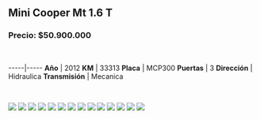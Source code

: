 ## Mini Cooper Mt 1.6 T

### Precio: $50.900.000

<p>&nbsp;</p>

-----|-----
**Año** | 2012
**KM** | 33313
**Placa** | MCP300
**Puertas** | 3
**Dirección** | Hidraulica
**Transmisión** | Mecanica


<p>&nbsp;</p>

<img src="images/Mini Cooper Mt 1.6 T - 0.0906.jpg?raw=true"/>
<img src="images/Mini Cooper Mt 1.6 T - 0.1839.jpg?raw=true"/>
<img src="images/Mini Cooper Mt 1.6 T - 0.2303.jpg?raw=true"/>
<img src="images/Mini Cooper Mt 1.6 T - 0.627.jpg?raw=true"/>
<img src="images/Mini Cooper Mt 1.6 T - 0.6388.jpg?raw=true"/>
<img src="images/Mini Cooper Mt 1.6 T - 0.672.jpg?raw=true"/>
<img src="images/Mini Cooper Mt 1.6 T - 0.6938.jpg?raw=true"/>
<img src="images/Mini Cooper Mt 1.6 T - 0.7161.jpg?raw=true"/>
<img src="images/Mini Cooper Mt 1.6 T - 0.7722.jpg?raw=true"/>
<img src="images/Mini Cooper Mt 1.6 T - 0.8152.jpg?raw=true"/>
<img src="images/Mini Cooper Mt 1.6 T - 0.8172.jpg?raw=true"/>
<img src="images/Mini Cooper Mt 1.6 T - 0.9139.jpg?raw=true"/>
<img src="images/Mini Cooper Mt 1.6 T - 0.9229.jpg?raw=true"/>
<img src="images/Mini Cooper Mt 1.6 T - 0.9675.jpg?raw=true"/>



